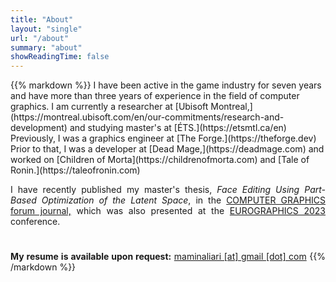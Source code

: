 ```yaml
---
title: "About"
layout: "single"
url: "/about"
summary: "about"
showReadingTime: false
---
```


<span style="text-align: justify;">
{{% markdown %}}
I have been active in the game industry for seven years and have more than three years of experience in the field of computer graphics.
I am currently a researcher at [Ubisoft Montreal,](https://montreal.ubisoft.com/en/our-commitments/research-and-development)
and studying master's at [ÉTS.](https://etsmtl.ca/en)
Previously, I was a graphics engineer at [The Forge.](https://theforge.dev)
Prior to that, I was a developer at [Dead Mage,](https://deadmage.com)
and worked on [Children of Morta](https://childrenofmorta.com) and [Tale of Ronin.](https://taleofronin.com) 


I have recently published my master's thesis, _Face Editing Using Part-Based Optimization of the Latent Space_,
in the [COMPUTER GRAPHICS forum journal,](https://onlinelibrary.wiley.com/journal/14678659)
which was also presented at the [EUROGRAPHICS 2023](https://eg2023.saarland-informatics-campus.de/full-program) conference.

#

**My resume is available upon request:** [maminaliari [at] gmail [dot] com](mailto:maminaliari@gmail.com)
{{% /markdown %}}
</span>
